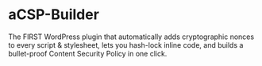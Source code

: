 # aCSP-Builder
The FIRST WordPress plugin that automatically adds cryptographic nonces to every script & stylesheet, lets you hash-lock inline code, and builds a bullet-proof Content Security Policy in one click.
